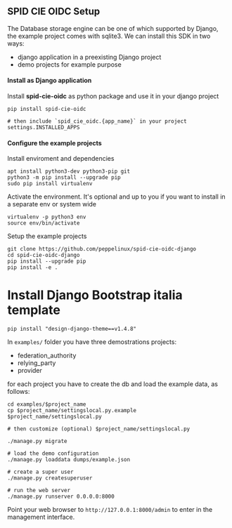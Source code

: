 ## SPID CIE OIDC Setup

The Database storage engine can be one of which supported by Django, the example project comes with sqlite3.
We can install this SDK in two ways:

 - django application in a preexisting Django project
 - demo projects for example purpose


#### Install as Django application
Install __spid-cie-oidc__ as python package and use it in your django project
````
pip install spid-cie-oidc

# then include `spid_cie_oidc.{app_name}` in your project settings.INSTALLED_APPS
````

#### Configure the example projects

Install enviroment and dependencies
````
apt install python3-dev python3-pip git
python3 -m pip install --upgrade pip
sudo pip install virtualenv
````

Activate the environment. It's optional and up to you if you want to install 
in a separate env or system wide
````
virtualenv -p python3 env
source env/bin/activate
````

Setup the example projects
````
git clone https://github.com/peppelinux/spid-cie-oidc-django
cd spid-cie-oidc-django
pip install --upgrade pip
pip install -e .
````
# Install Django Bootstrap italia template
````
pip install "design-django-theme==v1.4.8"
````

In `examples/` folder you have three demostrations projects:

 - federation_authority
 - relying_party
 - provider

for each project you have to create the db and load the example data, as follows:

````
cd examples/$project_name
cp $project_name/settingslocal.py.example $project_name/settingslocal.py

# then customize (optional) $project_name/settingslocal.py

./manage.py migrate

# load the demo configuration
./manage.py loaddata dumps/example.json

# create a super user
./manage.py createsuperuser

# run the web server
./manage.py runserver 0.0.0.0:8000
````
Point your web browser to `http://127.0.0.1:8000/admin` to enter in the management interface.
